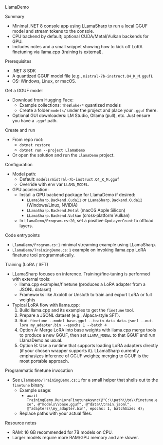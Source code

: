 LlamaDemo

Summary
- Minimal .NET 8 console app using LLamaSharp to run a local GGUF model and stream tokens to the console.
- CPU backend by default; optional CUDA/Metal/Vulkan backends for GPU.
- Includes notes and a small snippet showing how to kick off LoRA finetuning via llama.cpp (training is external).

Prerequisites
- .NET 8 SDK
- A quantized GGUF model file (e.g., `mistral-7b-instruct.Q4_K_M.gguf`).
- OS: Windows, Linux, or macOS.

Get a GGUF model
- Download from Hugging Face:
  - Example collections: `TheBloke/*` quantized models
  - Create a folder `models/` under the project and place your `.gguf` there.
- Optional GUI downloaders: LM Studio, Ollama (pull), etc. Just ensure you have a `.gguf` path.

Create and run
- From repo root:
  - `dotnet restore`
  - `dotnet run --project LlamaDemo`
- Or open the solution and run the `LlamaDemo` project.

Configuration
- Model path:
  - Default: `models/mistral-7b-instruct.Q4_K_M.gguf`
  - Override with env var `LLAMA_MODEL`.
- GPU acceleration:
  - Install a GPU backend package for LlamaDemo if desired:
    - `LLamaSharp.Backend.Cuda11` or `LLamaSharp.Backend.Cuda12` (Windows/Linux, NVIDIA)
    - `LLamaSharp.Backend.Metal` (macOS Apple Silicon)
    - `LLamaSharp.Backend.Vulkan` (cross‑platform Vulkan)
  - In `LlamaDemo/Program.cs:20`, set a positive `GpuLayerCount` to offload layers.

Code entrypoints
- `LlamaDemo/Program.cs:1` minimal streaming example using LLamaSharp.
- `LlamaDemo/TrainingDemo.cs:1` example on invoking llama.cpp LoRA finetune tool programmatically.

Training (LoRA / SFT)
- LLamaSharp focuses on inference. Training/fine‑tuning is performed with external tools:
  - llama.cpp examples/finetune (produces a LoRA adapter from a JSONL dataset)
  - Frameworks like Axolotl or Unsloth to train and export LoRA or full weights
- Typical LoRA flow with llama.cpp:
  1) Build llama.cpp and its examples to get the `finetune` tool.
  2) Prepare a JSONL dataset (e.g., Alpaca‑style SFT).
  3) Run: `finetune --model base.gguf --train-data data.jsonl --out-lora my_adapter.bin --epochs 1 --batch 4`
  4) Option A: Merge LoRA into base weights with llama.cpp merge tools to produce a new GGUF, then set `LLAMA_MODEL` to that GGUF and run LlamaDemo as usual.
  5) Option B: Use a runtime that supports loading LoRA adapters directly (if your chosen wrapper supports it). LLamaSharp currently emphasizes inference of GGUF weights; merging to GGUF is the most portable approach.

Programmatic finetune invocation
- See `LlamaDemo/TrainingDemo.cs:1` for a small helper that shells out to the `finetune` binary.
  - Example usage:
    - `await TrainingDemo.RunLoraFinetuneAsync(@"C:\\path\\to\\finetune.exe", @"models\\base.gguf", @"data\\train.jsonl", @"adapters\\my_adapter.bin", epochs: 1, batchSize: 4);`
  - Replace paths with your actual files.

Resource notes
- RAM: 16 GB recommended for 7B models on CPU.
- Larger models require more RAM/GPU memory and are slower.

